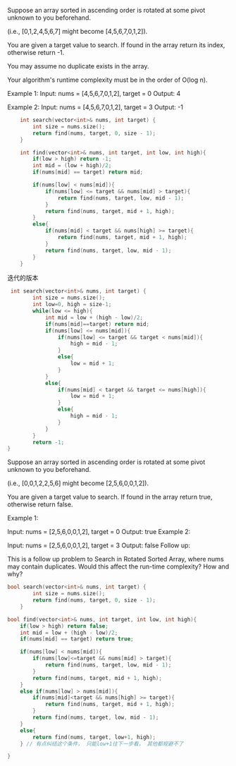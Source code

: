 Suppose an array sorted in ascending order is rotated at some pivot unknown to you beforehand.

(i.e., [0,1,2,4,5,6,7] might become [4,5,6,7,0,1,2]).

You are given a target value to search. If found in the array return its index, otherwise return -1.

You may assume no duplicate exists in the array.

Your algorithm's runtime complexity must be in the order of O(log n).

Example 1:
Input: nums = [4,5,6,7,0,1,2], target = 0
Output: 4

Example 2:
Input: nums = [4,5,6,7,0,1,2], target = 3
Output: -1

```cpp
    int search(vector<int>& nums, int target) {
        int size = nums.size();
        return find(nums, target, 0, size - 1);
    }

    int find(vector<int>& nums, int target, int low, int high){
        if(low > high) return -1;
        int mid = (low + high)/2;
        if(nums[mid] == target) return mid;

        if(nums[low] < nums[mid]){
            if(nums[low] <= target && nums[mid] > target){
                return find(nums, target, low, mid - 1);
            }
            return find(nums, target, mid + 1, high);
        }
        else{
            if(nums[mid] < target && nums[high] >= target){
                return find(nums, target, mid + 1, high);
            }
            return find(nums, target, low, mid - 1);
        }
    }

```


迭代的版本
```cpp
 int search(vector<int>& nums, int target) {
        int size = nums.size();
        int low=0, high = size-1;
		while(low <= high){
			int mid = low + (high - low)/2;
			if(nums[mid]==target) return mid;
			if(nums[low] <= nums[mid]){
				if(nums[low] <= target && target < nums[mid]){
					high = mid - 1;
				}
				else{
					low = mid + 1;
				}
			}
			else{
				if(nums[mid] < target && target <= nums[high]){
					low = mid + 1;
				}
				else{
					high = mid - 1;
				}
			}
		}
		return -1;
}

```

Suppose an array sorted in ascending order is rotated at some pivot unknown to you beforehand.

(i.e., [0,0,1,2,2,5,6] might become [2,5,6,0,0,1,2]).

You are given a target value to search. If found in the array return true, otherwise return false.

Example 1:

Input: nums = [2,5,6,0,0,1,2], target = 0
Output: true
Example 2:

Input: nums = [2,5,6,0,0,1,2], target = 3
Output: false
Follow up:

This is a follow up problem to Search in Rotated Sorted Array, where nums may contain duplicates.
Would this affect the run-time complexity? How and why?


```cpp
bool search(vector<int>& nums, int target) {
        int size = nums.size();
        return find(nums, target, 0, size - 1);
    }

bool find(vector<int>& nums, int target, int low, int high){
    if(low > high) return false;
    int mid = low + (high - low)/2;
    if(nums[mid] == target) return true;

    if(nums[low] < nums[mid]){
        if(nums[low]<=target && nums[mid] > target){
            return find(nums, target, low, mid - 1);
        }
        return find(nums, target, mid + 1, high);
    }
    else if(nums[low] > nums[mid]){
        if(nums[mid]<target && nums[high] >= target){
            return find(nums, target, mid + 1, high);
        }
        return find(nums, target, low, mid - 1);
    }
    else{
        return find(nums, target, low+1, high);
    } // 有点纠结这个条件， 只能low+1往下一步看， 其他都规避不了

}
```
